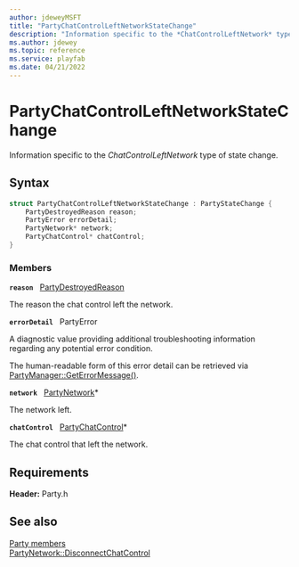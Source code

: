 ```yaml
---
author: jdeweyMSFT
title: "PartyChatControlLeftNetworkStateChange"
description: "Information specific to the *ChatControlLeftNetwork* type of state change."
ms.author: jdewey
ms.topic: reference
ms.service: playfab
ms.date: 04/21/2022
---
```


# PartyChatControlLeftNetworkStateChange  

Information specific to the *ChatControlLeftNetwork* type of state change.  

## Syntax  
  
```cpp
struct PartyChatControlLeftNetworkStateChange : PartyStateChange {  
    PartyDestroyedReason reason;  
    PartyError errorDetail;  
    PartyNetwork* network;  
    PartyChatControl* chatControl;  
}  
```
  
### Members  
  
**`reason`** &nbsp; [PartyDestroyedReason](../enums/partydestroyedreason.md)  
  
The reason the chat control left the network.
  
**`errorDetail`** &nbsp; PartyError  
  
A diagnostic value providing additional troubleshooting information regarding any potential error condition.
  
The human-readable form of this error detail can be retrieved via [PartyManager::GetErrorMessage()](../classes/PartyManager/methods/partymanager_geterrormessage.md).
  
**`network`** &nbsp; [PartyNetwork](../classes/PartyNetwork/partynetwork.md)*  
  
The network left.
  
**`chatControl`** &nbsp; [PartyChatControl](../classes/PartyChatControl/partychatcontrol.md)*  
  
The chat control that left the network.
  
  
## Requirements  
  
**Header:** Party.h
  
## See also  
[Party members](../party_members.md)  
[PartyNetwork::DisconnectChatControl](../classes/PartyNetwork/methods/partynetwork_disconnectchatcontrol.md)
  
  
